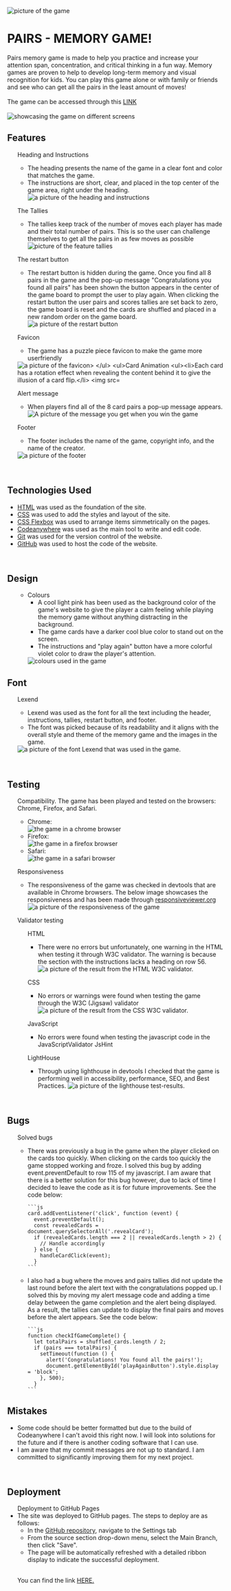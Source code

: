 <img src="documents/pairs-memory-game.png" alt="picture of the game">
<h1>PAIRS - MEMORY GAME!</h1>

<div>Pairs memory game is made to help you practice and increase your attention span, concentration, and critical thinking in a fun way. Memory games are proven to help to develop long-term memory and visual recognition for kids. You can play this game alone or with family or friends and see who can get all the pairs in the least amount of moves!</div>
<br>
<div>The game can be accessed through this <a href="https://https://alvalind.github.io/project-2-memory-game/" target="_blank">LINK</a></div>
<br>
<img src="documents/responsive.png" alt="showcasing the game on different screens">

 <h2> Features </h2>
<ul>Heading and Instructions
  <ul><li>The heading presents the name of the game in a clear font and color that matches the game.</li>
    <li>The instructions are short, clear, and placed in the top center of the game area, right under the heading.</li>
    <img src="documents/heading-instructions.png" alt="a picture of the heading and instructions">
  </ul>
  </ul>
<ul>The Tallies
  <ul> <li>The tallies keep track of the number of moves each player has made and their total number of pairs. This is so the user can challenge themselves to get all the pairs in as few moves as possible</li>
  <img src="documents/tallies.png" alt="picture of the feature tallies"></ul>
</ul>
<ul> The restart button
  <ul><li>The restart button is hidden during the game. Once you find all 8 pairs in the game and the pop-up message "Congratulations you found all pairs" has been shown the button appears in the center of the game board to prompt the user to play again. When clicking the restart button the user pairs and scores tallies are set back to zero, the game board is reset and the cards are shuffled and placed in a new random order on the game board.</li>
<img src="documents/restart-button.png" alt="a picture of the restart button"></ul>
</ul>
<ul>Favicon
  <ul><li>The game has a puzzle piece favicon to make the game more userfriendly</li></ul>
  <img src="documents/favicon.png" alt="a picture of the favicon>
</ul>
<ul>Card Animation
  <ul><li>Each card has a rotation effect when revealing the content behind it to give the illusion of a card flip.</li>
  <img src="documents/cards.png" alt="picture of flipped cards"></ul>
</ul>
<ul>Alert message
  <ul><li>When players find all of the 8 card pairs a pop-up message appears.</li>
  <img src="documents/winning-message.png" alt="A picture of the message you get when you win the game"></ul>
</ul>
<ul>Footer
  <ul><li>The footer includes the name of the game, copyright info, and the name of the creator.</li></ul>
<img src="documents/footer.png" alt="a picture of the footer">
</ul>
</ul>

<br>
<h2>Technologies Used</h2>
<ul>
  <li><a href="https://developer.mozilla.org/en-US/docs/Web/HTML" target="_blank">HTML</a> was used as the foundation of the site.</li>
  <li><a href="https://developer.mozilla.org/en-US/docs/Web/css" target="_blank">CSS</a> was used to add the styles and layout of the site.</li>
  <li><a href="https://developer.mozilla.org/en-US/docs/Learn/CSS/CSS_layout/Flexbox" target="_blank">CSS Flexbox</a> was used to arrange items simmetrically on the pages.</li>
  <li><a href="https://codeanywhere.com/" target="_blank">Codeanywhere</a> was used as the main tool to write and edit code.</li>
  <li><a href="https://git-scm.com/" target="_blank">Git</a> was used for the version control of the website.</li>
  <li><a href="https://github.com/" target="_blank">GitHub</a> was used to host the code of the website.</li>
</ul>
<br>
<h2>Design</h2>
<ul>
  <ul>
    <li>Colours
      <ul>
        <li>A cool light pink has been used as the background color of the game's website to give the player a calm feeling while playing the memory game without anything distracting in the background.</li>
        <li>The game cards have a darker cool blue color to stand out on the screen.</li>
        <li>The instructions and "play again" button have a more colorful violet color to draw the player's attention. </li>
      </ul>
    <img src="documents/colours.png" alt="colours used in the game">
  </ul>
</ul>
<h2>Font</h2>
<ul>Lexend
<ul>
  <li>Lexend was used as the font for all the text including the header, instructions, tallies, restart button, and footer.</li>
  <li>The font was picked because of its readability and it aligns with the overall style and theme of the memory game and the images in the game.</li>
</ul> 
<img src="documents/font.png" alt="a picture of the font Lexend that was used in the game.">
</ul>
<br>
<h2>Testing</h2>
<ul>
  Compatibility. The game has been played and tested on the browsers: Chrome, Firefox, and Safari.
  <br>
    <ul>
    <li>Chrome:</li>
      <img src="documents/chrome-test.png" alt="the game in a chrome browser">
      <li>Firefox:</li>
      <img src="documents/" alt="the game in a firefox browser">
      <li>Safari:</li>
      <img src="documents/safari-test.jpg" alt="the game in a safari browser">
    </ul>
  </ul>
  <ul>Responsiveness
  <ul>
    <li>The responsiveness of the game was checked in devtools that are available in Chrome browsers. The below image showcases the responsiveness and has been made through <a href="https://responsiveviewer.org/" target="_blank">responsiveviewer.org</a></li>
    <img src="documents/memory-game-responsiveness.png" alt="a picture of the responsiveness of the game">
  </ul>
  </ul>
  <ul>Validator testing
    <ul>HTML
      <ul>
        <li>There were no errors but unfortunately, one warning in the HTML when testing it through W3C validator. The warning is because the section with the instructions lacks a heading on row 56.</li>
        <img src="documents/html-checker.png" alt="a picture of the result from the HTML W3C validator.">
      </ul>
    </ul>
    <ul>CSS
      <ul>
        <li>No errors or warnings were found when testing the game through the W3C (Jigsaw) validator</li>
      <img src="documents/css-validator.png" alt="a picture of the result from the CSS W3C validator.">
      </ul>
    </ul>
    <ul>JavaScript
      <ul>
        <li>No errors were found when testing the javascript code in the JavaScriptValidator JsHint</li>
      </ul>
    </ul>
    <ul>LightHouse
      <ul>
        <li>Through using lighthouse in devtools I checked that the game is performing well in accessibility, performance, SEO, and Best Practices.
        <img src="documents/lighthouse-memory-game.png" alt="a picture of the lighthouse test-results."></li>
      </ul>
    </ul>
  </ul>
<br>
<h2>Bugs</h2>
<ul>Solved bugs
  <ul>
    <li> There was previously a bug in the game when the player clicked on the cards too quickly. When clicking on the cards too quickly the game stopped working and froze. I solved this bug by adding event.preventDefault to row 115 of my javascript. I am aware that there is a better solution for this bug however, due to lack of time I decided to leave the code as it is for future improvements. See the code below: </li>
     
    ```js
    card.addEventListener('click', function (event) {
      event.preventDefault();
      const revealedCards = document.querySelectorAll('.revealCard');
      if (revealedCards.length === 2 || revealedCards.length > 2) {
        // Handle accordingly
      } else {
        handleCardClick(event);
      }
    ```
     
  <li>I also had a bug where the moves and pairs tallies did not update the last round before the alert text with the congratulations popped up. I solved this by moving my alert message code and adding a time delay between the game completion and the alert being displayed. As a result, the tallies can update to display the final pairs and moves before the alert appears. See the code below:</li>

    ```js
    function checkIfGameComplete() {
      let totalPairs = shuffled_cards.length / 2;
      if (pairs === totalPairs) {
        setTimeout(function () {
          alert('Congratulations! You found all the pairs!');
          document.getElementById('playAgainButton').style.display = 'block';
        }, 500);
      }
    ```
    
  </ul>
</ul>
<h2>Mistakes</h2>
<ul>
<li>Some code should be better formatted but due to the build of Codeanywhere I can't avoid this right now. I will look into solutions for the future and if there is another coding software that I can use.</li>
<li>I am aware that my commit messages are not up to standard. I am committed to significantly improving them for my next project.</li>
</ul>
<br>
<h2>Deployment</h2>
<ul>Deployment to GitHub Pages
<li>The site was deployed to GitHub pages. The steps to deploy are as follows: <ul>
<li>In the <a href="https://github.com/AlvaLind/project-2-memory-game" target="_blank">GitHub repository</a>, navigate to the Settings tab</li>
<li>From the source section drop-down menu, select the Main Branch, then click "Save".</li>
<li>The page will be automatically refreshed with a detailed ribbon display to indicate the successful deployment.</li>
</li>
</ul>
<br>
<p>You can find the link <a href="https://alvalind.github.io/project-2-memory-game/" target="_blank">HERE.</a></p>

